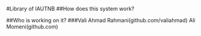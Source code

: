 #Library of IAUTNB
##How does this system work?

##Who is working on it?
###Vali Ahmad Rahmani(github.com/valiahmad)
Ali Momeni(github.com)
